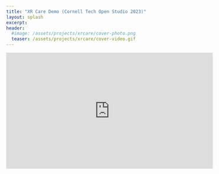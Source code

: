 ```yaml
---
title: "XR Care Demo (Cornell Tech Open Studio 2023)"
layout: splash
excerpt:
header:
  #image: /assets/projects/xrcare/cover-photo.png
  teaser: /assets/projects/xrcare/cover-video.gif
---
```



<iframe width="560" height="315" src="https://www.youtube.com/embed/qKdGosOu5Ko" title="YouTube video player" frameborder="0" allow="accelerometer; autoplay; clipboard-write; encrypted-media; gyroscope; picture-in-picture; web-share" allowfullscreen></iframe>


